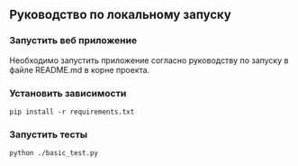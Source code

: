 ## Руководство по локальному запуску

### Запустить веб приложение

Необходимо запустить приложение согласно руководству по запуску в файле README.md в корне проекта.

### Установить зависимости

```
pip install -r requirements.txt
```

### Запустить тесты

```
python ./basic_test.py
```